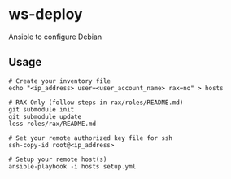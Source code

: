 # ws-deploy

Ansible to configure Debian

## Usage


    # Create your inventory file
    echo "<ip_address> user=<user_account_name> rax=no" > hosts

    # RAX Only (follow steps in rax/roles/README.md)
    git submodule init
    git submodule update
    less roles/rax/README.md

    # Set your remote authorized key file for ssh
    ssh-copy-id root@<ip_address>

    # Setup your remote host(s)
    ansible-playbook -i hosts setup.yml
